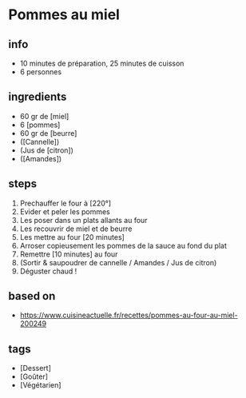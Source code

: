 # Pommes au miel

## info  
* 10 minutes de préparation, 25 minutes de cuisson
* 6 personnes


## ingredients
* 60 gr de [miel]
* 6 [pommes]
* 60 gr de [beurre]
* ([Cannelle])
* (Jus de [citron])
* ([Amandes])

## steps  
1. Prechauffer le four à [220°]
2. Evider et peler les pommes
3. Les poser dans un plats allants au four
4. Les recouvrir de miel et de beurre
5. Les mettre au four [20 minutes]
6. Arroser copieusement les pommes de la sauce au fond du plat
7. Remettre [10 minutes] au four
8. (Sortir & saupoudrer de cannelle / Amandes / Jus de citron)
9. Déguster chaud !

## based on  
* https://www.cuisineactuelle.fr/recettes/pommes-au-four-au-miel-200249

## tags
* [Dessert]
* [Goûter]
* [Végétarien]